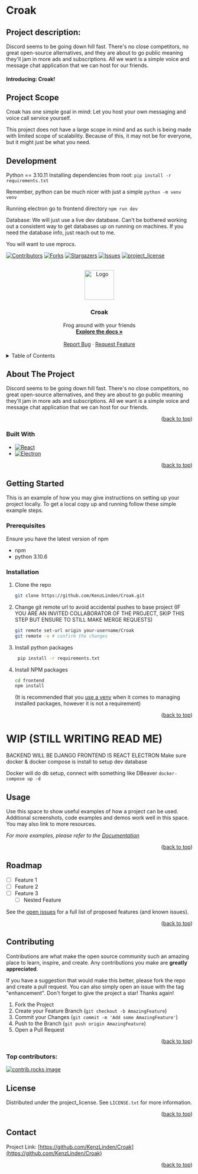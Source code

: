 # Croak

## Project description:

Discord seems to be going down hill fast. There's no close competitors, no great open-source alternatives, and they are about to go public meaning they'll jam in more ads and subscriptions.
All we want is a simple voice and message chat application that we can host for our friends.

#### Introducing: Croak!

## Project Scope

Croak has one simple goal in mind: Let you host your own messaging and voice call service yourself.

This project does not have a large scope in mind and as such is being made with limited scope of scalability. Because of this, it may not be for everyone, but it might just be what you need.

## Development

Python == 3.10.11
Installing dependencies from root:
`pip install -r requirements.txt`

Remember, python can be much nicer with just a simple `python -m venv venv`

Running electron
go to frontend directory
`npm run dev`

Database:
We will just use a live dev database. Can't be bothered working out a consistent way to get databases up on running on machines.
If you need the database info, just reach out to me.

You will want to use mprocs.

<!-- Improved compatibility of back to top link: See: https://github.com/othneildrew/Best-README-Template/pull/73 -->

<a id="readme-top"></a>

<!--
*** Thanks for checking out the Best-README-Template. If you have a suggestion
*** that would make this better, please fork the repo and create a pull request
*** or simply open an issue with the tag "enhancement".
*** Don't forget to give the project a star!
*** Thanks again! Now go create something AMAZING! :D
-->

<!-- PROJECT SHIELDS -->
<!--
*** I'm using markdown "reference style" links for readability.
*** Reference links are enclosed in brackets [ ] instead of parentheses ( ).
*** See the bottom of this document for the declaration of the reference variables
*** for contributors-url, forks-url, etc. This is an optional, concise syntax you may use.
*** https://www.markdownguide.org/basic-syntax/#reference-style-links
-->

[![Contributors][contributors-shield]][contributors-url]
[![Forks][forks-shield]][forks-url]
[![Stargazers][stars-shield]][stars-url]
[![Issues][issues-shield]][issues-url]
[![project_license][license-shield]][license-url]

<!-- PROJECT LOGO -->
<br />
<div align="center">
  <a href="https://github.com/KenzLinden/Croak">
    <img src="images/logo.png" alt="Logo" width="80" height="80">
  </a>

<h3 align="center">Croak</h3>

  <p align="center">
    Frog around with your friends
    <br />
    <a href="https://github.com/KenzLinden/Croak"><strong>Explore the docs »</strong></a>
    <br />
    <br />
    <a href="https://github.com/KenzLinden/Croak/issues/new?labels=bug&template=bug-report---.md">Report Bug</a>
    &middot;
    <a href="https://github.com/KenzLinden/Croak/issues/new?labels=enhancement&template=feature-request---.md">Request Feature</a>
  </p>
</div>

<!-- TABLE OF CONTENTS -->
<details>
  <summary>Table of Contents</summary>
  <ol>
    <li>
      <a href="#about-the-project">About The Project</a>
      <ul>
        <li><a href="#built-with">Built With</a></li>
      </ul>
    </li>
    <li>
      <a href="#getting-started">Getting Started</a>
      <ul>
        <li><a href="#prerequisites">Prerequisites</a></li>
        <li><a href="#installation">Installation</a></li>
      </ul>
    </li>
    <li><a href="#usage">Usage</a></li>
    <li><a href="#roadmap">Roadmap</a></li>
    <li><a href="#contributing">Contributing</a></li>
    <li><a href="#license">License</a></li>
    <li><a href="#contact">Contact</a></li>
  </ol>
</details>

<!-- ABOUT THE PROJECT -->

## About The Project

Discord seems to be going down hill fast. There's no close competitors, no great open-source alternatives, and they are about to go public meaning they'll jam in more ads and subscriptions.
All we want is a simple voice and message chat application that we can host for our friends.

<p align="right">(<a href="#readme-top">back to top</a>)</p>

### Built With

-   [![React][React.js]][React-url]
-   [![Electron]][Electron-url]

<p align="right">(<a href="#readme-top">back to top</a>)</p>

<!-- GETTING STARTED -->

## Getting Started

This is an example of how you may give instructions on setting up your project locally.
To get a local copy up and running follow these simple example steps.

### Prerequisites

Ensure you have the latest version of npm

-   npm
-   python 3.10.6

### Installation

1. Clone the repo

    ```sh
    git clone https://github.com/KenzLinden/Croak.git
    ```

2. Change git remote url to avoid accidental pushes to base project (IF YOU ARE AN INVITED COLLABORATOR OF THE PROJECT, SKIP THIS STEP BUT ENSURE TO STILL MAKE MERGE REQUESTS)
    ```sh
    git remote set-url origin your-username/Croak
    git remote -v # confirm the changes
    ```
3. Install python packages
    ```sh
     pip install -r requirements.txt
    ```
4. Install NPM packages
    ```sh
    cd frontend
    npm install
    ```
    (It is recommended that you [use a venv](https://www.freecodecamp.org/news/how-to-setup-virtual-environments-in-python/) when it comes to managing installed packages, however it is not a requirement)

 <p align="right">(<a href="#readme-top">back to top</a>)</p>

<!-- USAGE EXAMPLES -->

# WIP (STILL WRITING READ ME)

BACKEND WILL BE DJANGO
FRONTEND IS REACT ELECTRON
Make sure docker & docker compose is install to setup dev database

Docker will do db setup, connect with something like DBeaver
`docker-compose up -d`

## Usage

Use this space to show useful examples of how a project can be used. Additional screenshots, code examples and demos work well in this space. You may also link to more resources.

_For more examples, please refer to the [Documentation](https://example.com)_

<p align="right">(<a href="#readme-top">back to top</a>)</p>

<!-- ROADMAP -->

## Roadmap

-   [ ] Feature 1
-   [ ] Feature 2
-   [ ] Feature 3
    -   [ ] Nested Feature

See the [open issues](https://github.com/KenzLinden/Croak/issues) for a full list of proposed features (and known issues).

<p align="right">(<a href="#readme-top">back to top</a>)</p>

<!-- CONTRIBUTING -->

## Contributing

Contributions are what make the open source community such an amazing place to learn, inspire, and create. Any contributions you make are **greatly appreciated**.

If you have a suggestion that would make this better, please fork the repo and create a pull request. You can also simply open an issue with the tag "enhancement".
Don't forget to give the project a star! Thanks again!

1. Fork the Project
2. Create your Feature Branch (`git checkout -b AmazingFeature`)
3. Commit your Changes (`git commit -m 'Add some AmazingFeature'`)
4. Push to the Branch (`git push origin AmazingFeature`)
5. Open a Pull Request

<p align="right">(<a href="#readme-top">back to top</a>)</p>

### Top contributors:

<a href="https://github.com/KenzLinden/Croak/graphs/contributors">
  <img src="https://contrib.rocks/image?repo=KenzLinden/Croak" alt="contrib.rocks image" />
</a>

<!-- LICENSE -->

## License

Distributed under the project_license. See `LICENSE.txt` for more information.

<p align="right">(<a href="#readme-top">back to top</a>)</p>

<!-- CONTACT -->

## Contact

Project Link: [https://github.com/KenzLinden/Croak](https://github.com/KenzLinden/Croak)

<p align="right">(<a href="#readme-top">back to top</a>)</p>

<!-- MARKDOWN LINKS & IMAGES -->
<!-- https://www.markdownguide.org/basic-syntax/#reference-style-links -->

[contributors-shield]: https://img.shields.io/github/contributors/KenzLinden/Croak.svg?style=for-the-badge
[contributors-url]: https://github.com/KenzLinden/Croak/graphs/contributors
[forks-shield]: https://img.shields.io/github/forks/KenzLinden/Croak.svg?style=for-the-badge
[forks-url]: https://github.com/KenzLinden/Croak/network/members
[stars-shield]: https://img.shields.io/github/stars/KenzLinden/Croak.svg?style=for-the-badge
[stars-url]: https://github.com/KenzLinden/Croak/stargazers
[issues-shield]: https://img.shields.io/github/issues/KenzLinden/Croak.svg?style=for-the-badge
[issues-url]: https://github.com/KenzLinden/Croak/issues
[license-shield]: https://img.shields.io/github/license/KenzLinden/Croak.svg?style=for-the-badge
[license-url]: https://github.com/KenzLinden/Croak/blob/master/LICENSE.txt
[product-screenshot]: images/screenshot.png
[Next.js]: https://img.shields.io/badge/next.js-000000?style=for-the-badge&logo=nextdotjs&logoColor=white
[Next-url]: https://nextjs.org/
[React.js]: https://img.shields.io/badge/React-20232A?style=for-the-badge&logo=react&logoColor=61DAFB
[React-url]: https://reactjs.org/
[Electron-url]: https://www.electronjs.org/
[Electron]: https://img.shields.io/badge/-electron-425e7a?style=for-the-badge&logo=electron&logoColor=61DBFB
[Vue.js]: https://img.shields.io/badge/Vue.js-35495E?style=for-the-badge&logo=vuedotjs&logoColor=4FC08D
[Vue-url]: https://vuejs.org/
[Angular.io]: https://img.shields.io/badge/Angular-DD0031?style=for-the-badge&logo=angular&logoColor=white
[Angular-url]: https://angular.io/
[Svelte.dev]: https://img.shields.io/badge/Svelte-4A4A55?style=for-the-badge&logo=svelte&logoColor=FF3E00
[Svelte-url]: https://svelte.dev/
[Laravel.com]: https://img.shields.io/badge/Laravel-FF2D20?style=for-the-badge&logo=laravel&logoColor=white
[Laravel-url]: https://laravel.com
[Bootstrap.com]: https://img.shields.io/badge/Bootstrap-563D7C?style=for-the-badge&logo=bootstrap&logoColor=white
[Bootstrap-url]: https://getbootstrap.com
[JQuery.com]: https://img.shields.io/badge/jQuery-0769AD?style=for-the-badge&logo=jquery&logoColor=white
[JQuery-url]: https://jquery.com
